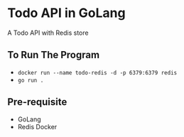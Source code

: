 # Todo API in GoLang
A Todo API with Redis store

## To Run The Program
- ```docker run --name todo-redis -d -p 6379:6379 redis```
- ```go run .```

## Pre-requisite
- GoLang
- Redis Docker
